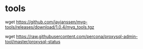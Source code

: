 # tools
 
wget https://github.com/jayjanssen/myq-tools/releases/download/1.0.4/myq_tools.tgz

wget https://raw.githubusercontent.com/percona/proxysql-admin-tool/master/proxysql-status